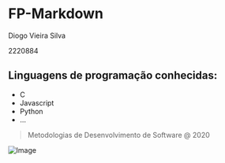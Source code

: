 # FP-Markdown

Diogo Vieira Silva

2220884

## Linguagens de programação conhecidas:  

* C
* Javascript
* Python 
* ...

>Metodologias de Desenvolvimento de Software @ 2020

![Image](https://eduportugal.eu/wp-content/uploads/2017/08/eduportugal_ipleiria_n.jpg)